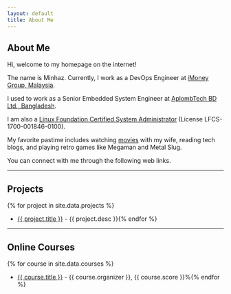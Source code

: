 ```yaml
---
layout: default
title: About Me
---
```

## [](#about-me)About Me

Hi, welcome to my homepage on the internet!

The name is Minhaz. Currently, I work as a DevOps Engineer at [iMoney Group, Malaysia](http://imoney-group.com/).

I used to work as a Senior Embedded System Engineer at [AplombTech BD Ltd., Bangladesh](http://aplombtechbd.com).

I am also a [Linux Foundation Certified System Administrator](http://training.linuxfoundation.org/certification/verify-linux-certifications) (License LFCS-1700-001846-0100).

My favorite pastime includes watching [movies](http://www.imdb.com/user/ur39009218/ratings/) with my wife, reading tech blogs, and playing retro games like Megaman and Metal Slug.

You can connect with me through the following web links.

* * *

## [](#projects)Projects

{% for project in site.data.projects %}
* <a href="{{ project.href }}">{{ project.title }}</a> - {{ project.desc }}{% endfor %}

* * *

## [](#courses)Online Courses

{% for course in site.data.courses %}
* <a href="{{ course.href }}">{{ course.title }}</a> - {{ course.organizer }}, {{ course.score }}%{% endfor %}